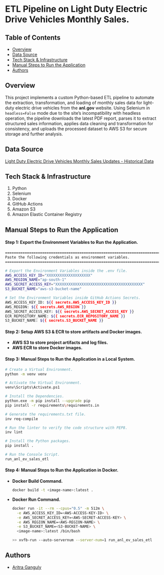 # ETL Pipeline on Light Duty Electric Drive Vehicles Monthly Sales.

## Table of Contents

- [Overview](#overview)
- [Data Source](#data-source)
- [Tech Stack & Infrastructure](#tech-stack--infrastructure)
- [Manual Steps to Run the Application](#manual-steps-to-run-the-application)
- [Authors](#authors)

## Overview

This project implements a custom Python-based ETL pipeline to automate the extraction, transformation, and loading of monthly sales data for light-duty electric drive vehicles from the **anl.gov** website. Using Selenium in `headless=False` mode due to the site’s incompatibility with headless operation, the pipeline downloads the latest PDF report, parses it to extract structured sales information, applies data cleaning and transformation for consistency, and uploads the processed dataset to AWS S3 for secure storage and further analysis.

## Data Source

[Light Duty Electric Drive Vehicles Monthly Sales Updates - Historical Data](https://www.anl.gov/esia/reference/light-duty-electric-drive-vehicles-monthly-sales-updates-historical-data)

## Tech Stack & Infrastructure

1. Python
2. Selenium
3. Docker
4. GitHub Actions
5. Amazon S3
6. Amazon Elastic Container Registry

## Manual Steps to Run the Application

#### Step 1: Export the Environment Variables to Run the Application.

```bash
=========================================================================
Paste the following credentials as environment variables.
=========================================================================

# Export the Environment Variables inside the .env file.
AWS_ACCESS_KEY_ID="XXXXXXXXXXXXXXXXXXXX"
AWS_REGION_NAME="ap-south-1"
AWS_SECRET_ACCESS_KEY="XXXXXXXXXXXXXXXXXXXXXXXXXXXXXXXXXXXXXXXX"
S3_BUCKET_NAME="aws-s3-bucket-name"

# Set the Environment Variables inside GitHub Actions Secrets.
AWS_ACCESS_KEY_ID: ${{ secrets.AWS_ACCESS_KEY_ID }}
AWS_REGION: ${{ secrets.AWS_REGION }}
AWS_SECRET_ACCESS_KEY: ${{ secrets.AWS_SECRET_ACCESS_KEY }}
ECR_REPOSITORY_NAME: ${{ secrets.ECR_REPOSITORY_NAME }}
S3_BUCKET_NAME: ${{ secrets.S3_BUCKET_NAME }}
```

#### Step 2: Setup AWS S3 & ECR to store artifacts and Docker images.

- **AWS S3 to store project artifacts and log files.**
- **AWS ECR to store Docker images.**

#### Step 3: Manual Steps to Run the Application in a Local System.

```bash
# Create a Virtual Environment.
python -m venv venv

# Activate the Virtual Environment.
venv\Scripts\Activate.ps1

# Install the Dependencies.
python.exe -m pip install --upgrade pip
pip install -r requirements\requirements.in

# Generate the requirements.txt file.
inv req-compile

# Run the linter to verify the code structure with PEP8.
inv lint

# Install the Python packages.
pip install .

# Run the Console Script.
run_anl_ev_sales_etl
```

#### Step 4: Manual Steps to Run the Application in Docker.

- **Docker Build Command.**
  ```bash
  docker build -t <image-name>:latest .
  ```
- **Docker Run Command.**

  ```bash
  docker run -it --rm --cpus="0.5" -m 512m \
    -e AWS_ACCESS_KEY_ID=<AWS-ACCESS-KEY-ID> \
    -e AWS_SECRET_ACCESS_KEY=<AWS-SECRET-ACCESS-KEY> \
    -e AWS_REGION_NAME=<AWS-REGION-NAME> \
    -e S3_BUCKET_NAME=<S3-BUCKET-NAME> \
    <image-name>:latest /bin/bash

  >> xvfb-run --auto-servernum --server-num=1 run_anl_ev_sales_etl
  ```

## Authors

- [Aritra Ganguly](https://in.linkedin.com/in/gangulyaritra)

